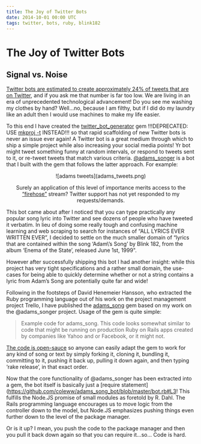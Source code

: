 ```yaml
---
title: The Joy of Twitter Bots
date: 2014-10-01 00:00 UTC
tags: twitter, bots, ruby, blink182
---
```



# The Joy of Twitter Bots
## Signal vs. Noise

[Twitter bots are estimated to create approximately 24% of tweets that are on Twitter](http://en.wikipedia.org/wiki/Twitterbot), and if you ask me that number is far too low. We are living in an era of unprecedented technological advancement! Do you see me washing my clothes by hand? Well…no, because I am filthy, but if I did do my laundry like an adult then I would use machines to make my life easier.

To this end I have created the [twitter_bot_generator](http://rubygems.org/gems/twitter_bot_generator) gem !!!DEPRECATED: USE [mkproj -t](https://www.npmjs.com/package/mkproj) INSTEAD!!! so that rapid scaffolding of new Twitter bots is never an issue ever again! A Twitter bot is a great medium through which to ship a simple project while also increasing your social media points! Yr bot might tweet something funny at random intervals, or respond to tweets sent to it, or re-tweet tweets that match various criteria. [@adams_songer](https://twitter.com/adams_songer) is a bot that I built with the gem that follows the latter approach. For example:

<center>
![adams tweets](adams_tweets.png)

Surely an application of this level of importance merits access to the [“firehose”](https://dev.twitter.com/streaming/reference/get/statuses/firehose) stream? Twitter support has not yet responded to my requests/demands.
</center>

This bot came about after I noticed that you can type practically any popular song lyric into Twitter and see dozens of people who have tweeted it verbatim. In lieu of doing some really tough and confusing machine learning and web scraping to search for instances of “ALL LYRICS EVER WRITTEN EVER”, I decided to settle on the much smaller domain of “lyrics that are contained within the song ‘Adam\’s Song’ by Blink 182, from the album ‘Enema of the State’, released June 1st, 1999".

However after successfully shipping this bot I had another insight: while this project has very tight specifications and a rather small domain, the use-cases for being able to quickly determine whether or not a string contains a lyric from Adam’s Song are potentially quite far and wide!

Following in the footsteps of David Henemeier Hansson, who extracted the Ruby programming language out of his work on the project management project Trello, I have published the [adams_song](http://rubygems.org/gems/adams_song) gem based on my work on the @adams_songer project. Usage of the gem is quite simple:




<script src="https://gist.github.com/coleww/1f41b73244ebf344000f.js"></script>

> Example code for adams_song. This code looks somewhat similar to code that might be running on production Ruby on Rails apps created by companies like Yahoo and or Facebook, or it might not.

[The code is open-sauce](https://github.com/coleww/adams_song) so anyone can easily adapt the gem to work for any kind of song or text by simply forking it, cloning it, bundling it, committing to it, pushing it back up, pulling it down again, and then typing ‘rake release’, in that exact order.

Now that the core functionality of @adams_songer has been extracted into a gem, the bot itself is basically just a [require statement](https://github.com/coleww/adams_song_bot/blob/master/bot.rb#L3! This fulfills the Node.JS promise of small modules as foretold by R. Dahl. The Rails programming language encourages us to move logic from the controller down to the model, but Node.JS emphasizes pushing things even further down to the level of the package manager.

Or is it up? I mean, you push the code to the package manager and then you pull it back down again so that you can require it…so… Code is hard.